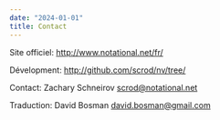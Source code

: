 ```yaml
---
date: "2024-01-01"
title: Contact
---
```


Site officiel:
    http://www.notational.net/fr/

Dévelopment:
    http://github.com/scrod/nv/tree/

Contact: 
    Zachary Schneirov <scrod@notational.net>

Traduction:
    David Bosman <david.bosman@gmail.com>

